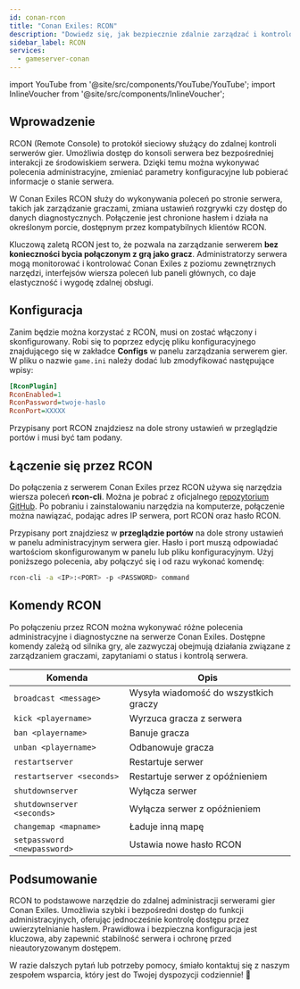 ```yaml
---
id: conan-rcon
title: "Conan Exiles: RCON"
description: "Dowiedz się, jak bezpiecznie zdalnie zarządzać i kontrolować serwery Conan Exiles bez konieczności łączenia się w grze → Sprawdź teraz"
sidebar_label: RCON
services:
  - gameserver-conan
---
```


import YouTube from '@site/src/components/YouTube/YouTube';
import InlineVoucher from '@site/src/components/InlineVoucher';

## Wprowadzenie

RCON (Remote Console) to protokół sieciowy służący do zdalnej kontroli serwerów gier. Umożliwia dostęp do konsoli serwera bez bezpośredniej interakcji ze środowiskiem serwera. Dzięki temu można wykonywać polecenia administracyjne, zmieniać parametry konfiguracyjne lub pobierać informacje o stanie serwera.

W Conan Exiles RCON służy do wykonywania poleceń po stronie serwera, takich jak zarządzanie graczami, zmiana ustawień rozgrywki czy dostęp do danych diagnostycznych. Połączenie jest chronione hasłem i działa na określonym porcie, dostępnym przez kompatybilnych klientów RCON.

Kluczową zaletą RCON jest to, że pozwala na zarządzanie serwerem **bez konieczności bycia połączonym z grą jako gracz**. Administratorzy serwera mogą monitorować i kontrolować Conan Exiles z poziomu zewnętrznych narzędzi, interfejsów wiersza poleceń lub paneli głównych, co daje elastyczność i wygodę zdalnej obsługi.

<InlineVoucher />

## Konfiguracja

Zanim będzie można korzystać z RCON, musi on zostać włączony i skonfigurowany. Robi się to poprzez edycję pliku konfiguracyjnego znajdującego się w zakładce **Configs** w panelu zarządzania serwerem gier. W pliku o nazwie `game.ini` należy dodać lub zmodyfikować następujące wpisy:

```cfg
[RconPlugin]
RconEnabled=1
RconPassword=twoje-haslo
RconPort=XXXXX
```
Przypisany port RCON znajdziesz na dole strony ustawień w przeglądzie portów i musi być tam podany.



## Łączenie się przez RCON

Do połączenia z serwerem Conan Exiles przez RCON używa się narzędzia wiersza poleceń **rcon-cli**. Można je pobrać z oficjalnego [repozytorium GitHub](https://github.com/gorcon/rcon-cli). Po pobraniu i zainstalowaniu narzędzia na komputerze, połączenie można nawiązać, podając adres IP serwera, port RCON oraz hasło RCON.

Przypisany port znajdziesz w **przeglądzie portów** na dole strony ustawień w panelu administracyjnym serwera gier. Hasło i port muszą odpowiadać wartościom skonfigurowanym w panelu lub pliku konfiguracyjnym. Użyj poniższego polecenia, aby połączyć się i od razu wykonać komendę:

```bash
rcon-cli -a <IP>:<PORT> -p <PASSWORD> command
```



## Komendy RCON

Po połączeniu przez RCON można wykonywać różne polecenia administracyjne i diagnostyczne na serwerze Conan Exiles. Dostępne komendy zależą od silnika gry, ale zazwyczaj obejmują działania związane z zarządzaniem graczami, zapytaniami o status i kontrolą serwera.

| Komenda                     | Opis                              |
| --------------------------- | -------------------------------- |
| `broadcast <message>`       | Wysyła wiadomość do wszystkich graczy |
| `kick <playername>`         | Wyrzuca gracza z serwera         |
| `ban <playername>`          | Banuje gracza                    |
| `unban <playername>`        | Odbanowuje gracza                |
| `restartserver`             | Restartuje serwer                |
| `restartserver <seconds>`   | Restartuje serwer z opóźnieniem  |
| `shutdownserver`            | Wyłącza serwer                   |
| `shutdownserver <seconds>`  | Wyłącza serwer z opóźnieniem     |
| `changemap <mapname>`       | Ładuje inną mapę                 |
| `setpassword <newpassword>` | Ustawia nowe hasło RCON          |

## Podsumowanie

RCON to podstawowe narzędzie do zdalnej administracji serwerami gier Conan Exiles. Umożliwia szybki i bezpośredni dostęp do funkcji administracyjnych, oferując jednocześnie kontrolę dostępu przez uwierzytelnianie hasłem. Prawidłowa i bezpieczna konfiguracja jest kluczowa, aby zapewnić stabilność serwera i ochronę przed nieautoryzowanym dostępem.

W razie dalszych pytań lub potrzeby pomocy, śmiało kontaktuj się z naszym zespołem wsparcia, który jest do Twojej dyspozycji codziennie! 🙂

<InlineVoucher />